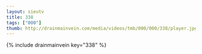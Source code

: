 ```yaml
--- 
layout: sieutv
title: 338
tags: ["000"]
thumb: http://drainmainvein.com/media/videos/tmb/000/000/338/player.jpg
---
```

{% include drainmainvein key="338" %} 
